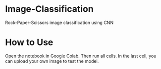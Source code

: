 # Image-Classification
Rock-Paper-Scissors image classification using CNN
# How to Use
Open the notebook in Google Colab. Then run all cells.
In the last cell, you can upload your own image to test the model.
